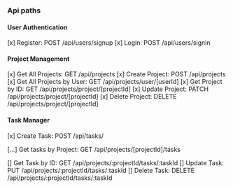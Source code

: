 ### Api paths

#### User Authentication

[x] Register: POST /api/users/signup
[x] Login: POST /api/users/signin

#### Project Management

 [x] Get All Projects: GET /api/projects
 [x] Create Project: POST /api/projects
 [x] Get All Projects by User: GET /api/projects/user/[userId]
 [x] Get Project by ID: GET /api/projects/project/[projectId]
 [x] Update Project: PATCH /api/projects/project/[projectId]
 [x] Delete Project: DELETE /api/projects/project/[projectId]


#### Task Manager

[x] Create Task: POST /api/tasks/

[...] Get tasks by Project: GET /api/projects/[projectId]/tasks

[] Get Task by ID: GET /api/projects/:projectId/tasks/:taskId
[] Update Task: PUT /api/projects/:projectId/tasks/:taskId
[] Delete Task: DELETE /api/projects/:projectId/tasks/:taskId
